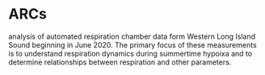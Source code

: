 # ARCs
analysis of automated respiration chamber data form Western Long Island Sound beginning in June 2020. The primary focus of these measurements is to understand respiration dynamics during summertime hypoixa and to determine relationships between respiration and other parameters.
